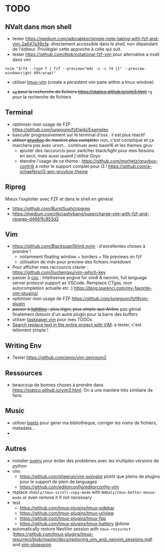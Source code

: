 TODO
====

NValt dans mon shell
--------------------

- tester <https://medium.com/adorableio/simple-note-taking-with-fzf-and-vim-2a647a39cfa>: directement
  accessible dans le shell, non dépendant de l'éditeur. Privilégier cette approche à celle qui suit.
- tester <https://github.com/Alok/notational-fzf-vim> pour alternative a nvalt dans vim


```
nvim "$(fd --type f | fzf --preview="mdv -x -c 74 {}" --preview-window=right 60%:wrap)"
```


- utiliser [tmux-vim](https://github.com/sdt/tmux-vim) (create a persistent vim pane within a tmux window)

- <del>`ag` pour la recherche de fichiers <https://statico.github.io/vim3.html></del>
  `rg` pour la recherche de fichiers 

Terminal
--------

- optimiser mon usage de FZF <https://github.com/junegunn/fzf/wiki/Examples>
- basculer progressivement sur le terminal d'osx : il est plus réactif
- <del>utiliser [gruvbox](https://github.com/morhetz/gruvbox) de manière plus complète:</del>
  non, c'est compliqué et ça marchera pas avec urxvt… continuer avec base16 et les themes gruv
  - ajouter des raccourcis pour switcher black/light pour mes besoins en ascii,
    mais aussi quand j'utilise Goyo
  - étendre l'usage de ce thème : <https://github.com/morhetz/gruvbox-contrib>
    à noter le support complet pour i3 ! <https://github.com/a-schaefers/i3-wm-gruvbox-theme>

Ripreg
------

Mieux l'exploiter avec FZF et dans le shell en général

- <https://github.com/BurntSushi/ripgrep>
- <https://medium.com/@crashybang/supercharge-vim-with-fzf-and-ripgrep-d4661fc853d2>


Vim
---

- <https://github.com/Blacksuan19/init.nvim> : d'excellentes choses à prendre !
  - notamment floating window + borders + file previews on fzf
  - utilisation de mdv pour preview des fichiers markdown
- Pour afficher mes raccourcis clavier : <https://github.com/liuchengxu/vim-which-key>
- passer à [coc](https://github.com/neoclide/coc.nvim) : Intellisense engine for vim8 & neovim, full language server protocol support as VSCode. Remplace CTgas, mon autocompletion actuelle etc :) https://blog.lourenci.com/my-favorite-vim-plugins/
- optimiser mon usage de FZF <https://github.com/junegunn/fzf#vim-plugin>
- <del>passer à [lightline](https://github.com/itchyny/lightline.vim) : plus léger, plus simple que Airline</del>
  pas génial finalement (besoin d'un autre plugin pour la barre des buffers
- utiliser [taskpaper.vim](https://github.com/davidoc/taskpaper.vim) pour mes TODOs
- [Search replace text in the entire project with VIM](https://medium.com/@diegoy_kuri/search-replace-project-with-vim-a626ea8976b8):
  à tester, c'est tellement simple !

Writing Env
-----------

- Tester <https://github.com/amix/vim-zenroom2>


Ressources
----------

- beaucoup de bonnes choses à prendre dans <https://statico.github.io/vim3.html>. On a une manière très
  similaire de faire.


Music
-----

- utiliser [beets](http://beets.io/) pour gérer ma bibliothèque, corriger les noms de fichiers, metadata…
- 

Autres
-------

- installer [pyenv](https://github.com/pyenv/pyenv) pour éviter des problèmes avec les multiples versions de python
- vim: 
  - <https://github.com/sheerun/vim-polyglot> plutôt que pleins de plugins pour le support de plein de languages
  - <https://github.com/editorconfig/editorconfig-vim>
- replace `nhdaly/tmux-scroll-copy-mode` with `NHDaly/tmux-better-mouse-mode` or even remove it if not necessary
- test 
  - <https://github.com/tmux-plugins/tmux-sidebar>
  - <https://github.com/tmux-plugins/tmux-urlview>
  - <https://github.com/tmux-plugins/tmux-fpp>
  - <https://github.com/tmux-plugins/tmux-battery> @done
- automatically restore NeoVim session with `tmux-ressurect` (<https://github.com/tmux-plugins/tmux-resurrect/blob/master/docs/restoring_vim_and_neovim_sessions.md>) and [vim-obsession](https://github.com/tpope/vim-obsession)



